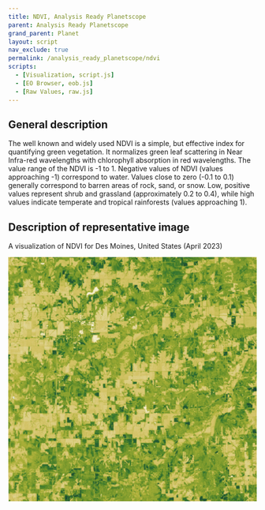```yaml
---
title: NDVI, Analysis Ready Planetscope
parent: Analysis Ready Planetscope
grand_parent: Planet
layout: script
nav_exclude: true
permalink: /analysis_ready_planetscope/ndvi
scripts:
  - [Visualization, script.js]
  - [EO Browser, eob.js]
  - [Raw Values, raw.js]
---
```


## General description
The well known and widely used NDVI is a simple, but effective index for quantifying green vegetation. It normalizes green leaf scattering in Near Infra-red wavelengths with chlorophyll absorption in red wavelengths. The value range of the NDVI is -1 to 1. Negative values of NDVI (values approaching -1) correspond to water. Values close to zero (-0.1 to 0.1) generally correspond to barren areas of rock, sand, or snow. Low, positive values represent shrub and grassland (approximately 0.2 to 0.4), while high values indicate temperate and tropical rainforests (values approaching 1).

## Description of representative image

A visualization of NDVI for Des Moines, United States (April 2023)

![NDVI for Des Moines](fig/fig1.png)